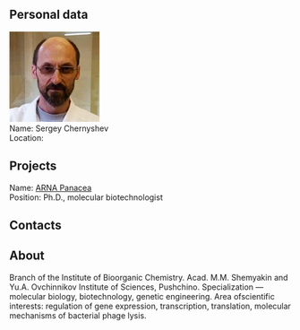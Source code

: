 ## Personal data
![ photo](../people/photo/sergey_chernyshev.jpg)  
Name: Sergey Chernyshev   
Location:
## Projects 
Name: [ARNA Panacea](../projects/arna_panacea.md)  
Position: Ph.D., molecular biotechnologist  
## Contacts

## About
Branch of the Institute of Bioorganic Chemistry. Acad. M.M. Shemyakin and Yu.A. Ovchinnikov Institute of Sciences, Pushchino. Specialization — molecular biology, biotechnology, genetic engineering. Area of ​​scientific interests: regulation of gene expression, transcription, translation, molecular mechanisms of bacterial phage lysis. 

